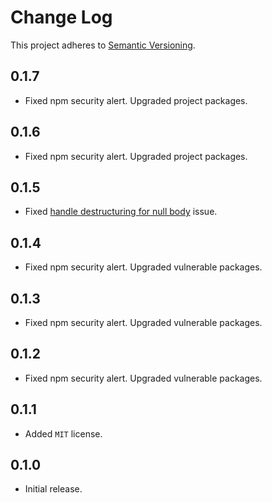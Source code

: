 # Change Log

This project adheres to [Semantic Versioning](http://semver.org/).

## 0.1.7

- Fixed npm security alert. Upgraded project packages.

## 0.1.6

- Fixed npm security alert. Upgraded project packages.

## 0.1.5

- Fixed [handle destructuring for null body](https://github.com/mbalabash/puppeteer-autoscroll-down/pull/3) issue.

## 0.1.4

- Fixed npm security alert. Upgraded vulnerable packages.

## 0.1.3

- Fixed npm security alert. Upgraded vulnerable packages.

## 0.1.2

- Fixed npm security alert. Upgraded vulnerable packages.

## 0.1.1

- Added `MIT` license.

## 0.1.0

- Initial release.
